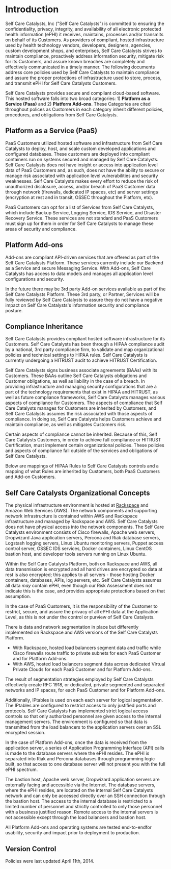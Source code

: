 # Introduction

Self Care Catalysts, Inc ("Self Care Catalysts") is committed to ensuring the confidentiality, privacy, integrity, and availability of all electronic protected health information (ePHI) it receives, maintains, processes and/or transmits on behalf of its Customers. As providers of compliant, hosted infrastructure used by health technology vendors, developers, designers, agencies, custom development shops, and enterprises, Self Care Catalysts strives to maintain compliance, proactively address information security, mitigate risk for its Customers, and assure known breaches are completely and effectively communicated in a timely manner. The following documents address core policies used by Self Care Catalysts to maintain compliance and assure the proper protections of infrastructure used to store, process, and transmit ePHI for Self Care Catalysts Customers.

Self Care Catalysts provides secure and compliant cloud-based software. This hosted software falls into two broad categories: 1) **Platform as a Service (Paas)** and 2) **Platform Add-ons**. These Categories are cited throughout polices as Customers in each category inherit different policies, procedures, and obligations from Self Care Catalysts.

## Platform as a Service (PaaS)

PaaS Customers utilized hosted software and infrastructure from Self Care Catalysts to deploy, host, and scale custom developed applications and configured databases. These customers are deployed into compliant containers run on systems secured and managed by Self Care Catalysts. Self Care Catalysts does not have insight or access into application level data of PaaS Customers and, as such, does not have the ability to secure or manage risk associated with application level vulnerabilities and security weaknesses. Self Care Catalysts makes every effort to reduce the risk of unauthorized disclosure, access, and/or breach of PaaS Customer data through network (firewalls, dedicated IP spaces, etc) and server settings (encryption at rest and in transit, OSSEC throughout the Platform, etc).

PaaS Customers can opt for a list of Services from Self Care Catalysts, which include Backup Service, Logging Service, IDS Service, and Disaster Recovery Service. These services are not standard and PaaS Customers must sign up for them in order for Self Care Catalysts to manage these areas of security and compliance.

## Platform Add-ons

Add-ons are compliant API-driven services that are offered as part of the Self Care Catalysts Platform. These services currently include our Backend as a Service and secure Messaging Service. With Add-ons, Self Care Catalysts has access to data models and manages all application level configurations and security.

In the future there may be 3rd party Add-on services available as part of the Self Care Catalysts Platform. These 3rd party, or Partner, Services will be fully reviewed by Self Care Catalysts to assure they do not have a negative impact on Self Care Catalysts's information security and compliance posture.

## Compliance Inheritance

Self Care Catalysts provides compliant hosted software infrastructure for its Customers. Self Care Catalysts has been through a HIPAA compliance audit by a national, 3rd party compliance firm, to validate and map organizational policies and technical settings to HIPAA rules. Self Care Catalysts is currently undergoing a HITRUST audit to achieve HITRUST Certification.

Self Care Catalysts signs business associate agreements (BAAs) with its Customers. These BAAs outline Self Care Catalysts obligations and Customer obligations, as well as liability in the case of a breach. In providing infrastructure and managing security configurations that are a part of the technology requirements that exist in HIPAA and HITRUST, as well as future compliance frameworks, Self Care Catalysts manages various aspects of compliance for Customers. The aspects of compliance that Self Care Catalysts manages for Customers are inherited by Customers, and Self Care Catalysts assumes the risk associated with those aspects of compliance. In doing so, Self Care Catalysts helps Customers achieve and maintain compliance, as well as mitigates Customers risk.

Certain aspects of compliance cannot be inherited. Because of this, Self Care Catalysts Customers, in order to achieve full compliance or HITRUST Certification, must implement certain organizational policies. These policies and aspects of compliance fall outside of the services and obligations of Self Care Catalysts.

Below are mappings of HIPAA Rules to Self Care Catalysts controls and a mapping of what Rules are inherited by Customers, both PaaS Customers and Add-on Customers.

## Self Care Catalysts Organizational Concepts

The physical infrastructure environment is hosted at [Rackspace](http://broadcast.rackspace.com/downloads/pdfs/RackspaceSecurityApproach.pdf) and Amazon Web Services (AWS). The network components and supporting network infrastructure is contained within AWS and Rackspace infrastructure and managed by Rackspace and AWS. Self Care Catalysts does not have physical access into the network components. The Self Care Catalysts environment consists of Cisco firewalls, Apache web servers, Dropwizard Java application servers, Percona and Riak database servers, Logstash logging servers, Linux Ubuntu monitoring servers, Puppet access control server, OSSEC IDS services, Docker containers, Linux CentOS bastion host, and developer tools servers running on Linux Ubuntu.

Within the Self Care Catalysts Platform, both on Rackspace and AWS, all data transmission is encrypted and all hard drives are encrypted so data at rest is also encrypted; this applies to all servers - those hosting Docker containers, databases, APIs, log servers, etc. Self Care Catalysts assumes all data *may* contain ePHI, even though our Risk Assessment does not indicate this is the case, and provides appropriate protections based on that assumption.

In the case of PaaS Customers, it is the responsibility of the Customer to restrict, secure, and assure the privacy of all ePHI data at the Application Level, as this is not under the control or purview of Self Care Catalysts.

There is data and network segmentation in place but differently implemented on Rackspace and AWS versions of the Self Care Catalysts Platform.

* With Rackspace, hosted load balancers segment data and traffic while Cisco firewalls route traffic to private subnets for each PaaS Customer and for Platform Add-ons.
* With AWS, hosted load balancers segment data across dedicated Virtual Private Clouds for each PaaS Customer and for Platform Add-ons.

The result of segmentation strategies employed by Self Care Catalysts effectively create RFC 1918, or dedicated, private segmented and separated networks and IP spaces, for each PaaS Customer and for Platform Add-ons. 

Additionally, IPtables is used on each each server for logical segmentation. The IPtables are configured to restrict access to only justified ports and protocols. Self Care Catalysts has implemented strict logical access controls so that only authorized personnel are given access to the internal management servers. The environment is configured so that data is transmitted from the load balancers to the application servers over an SSL encrypted session.

In the case of Platform Add-ons, once the data is received from the application server, a series of Application Programming Interface (API) calls is made to the database servers where the ePHI resides. The ePHI is separated into Riak and Percona databases through programming logic built, so that access to one database server will not present you with the full ePHI spectrum. 

The bastion host, Apache web server, Dropwizard application servers are externally facing and accessible via the Internet. The database servers, where the ePHI resides, are located on the internal Self Care Catalysts network and can only be accessed directly over an SSH connection through the bastion host. The access to the internal database is restricted to a limited number of personnel and strictly controlled to only those personnel with a business justified reason. Remote access to the internal servers is not accessible except through the load balancers and bastion host.

All Platform Add-ons and operating systems are tested end-to-endfor usability, security and impact prior to deployment to production.

## Version Control

Policies were last updated April 11th, 2014.
